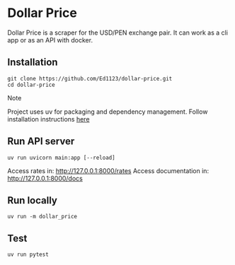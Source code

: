 # Dollar Price

Dollar Price is a scraper for the USD/PEN exchange pair. It can work as a cli app or as an API with docker.

## Installation
```console
git clone https://github.com/Ed1123/dollar-price.git
cd dollar-price
```
> [!NOTE]  
> Project uses uv for packaging and dependency management.
> Follow installation instructions [here](https://docs.astral.sh/uv/#installation)


## Run API server
```console
uv run uvicorn main:app [--reload]
```
Access rates in: http://127.0.0.1:8000/rates
Access documentation in: http://127.0.0.1:8000/docs

## Run locally
```console
uv run -m dollar_price
```

## Test
```console
uv run pytest
```
